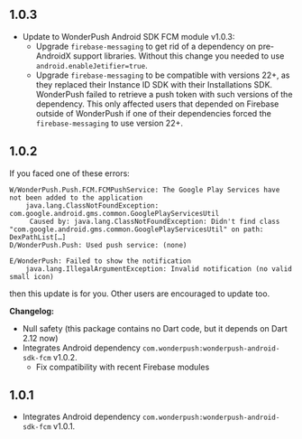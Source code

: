 ## 1.0.3

* Update to WonderPush Android SDK FCM module v1.0.3:
  * Upgrade `firebase-messaging` to get rid of a dependency on pre-AndroidX support libraries. Without this change you needed to use `android.enableJetifier=true`.
  * Upgrade `firebase-messaging` to be compatible with versions 22+, as they replaced their Instance ID SDK with their Installations SDK.
    WonderPush failed to retrieve a push token with such versions of the dependency. This only affected users that depended on Firebase outside of WonderPush if one of their dependencies forced the `firebase-messaging` to use version 22+.

## 1.0.2

If you faced one of these errors:

```
W/WonderPush.Push.FCM.FCMPushService: The Google Play Services have not been added to the application
    java.lang.ClassNotFoundException: com.google.android.gms.common.GooglePlayServicesUtil
     Caused by: java.lang.ClassNotFoundException: Didn't find class "com.google.android.gms.common.GooglePlayServicesUtil" on path: DexPathList[…]
D/WonderPush.Push: Used push service: (none)
```

```
E/WonderPush: Failed to show the notification
    java.lang.IllegalArgumentException: Invalid notification (no valid small icon)
```

then this update is for you.
Other users are encouraged to update too.

**Changelog:**

* Null safety (this package contains no Dart code, but it depends on Dart 2.12 now)
* Integrates Android dependency `com.wonderpush:wonderpush-android-sdk-fcm` v1.0.2.
  * Fix compatibility with recent Firebase modules

## 1.0.1

* Integrates Android dependency `com.wonderpush:wonderpush-android-sdk-fcm` v1.0.1.
